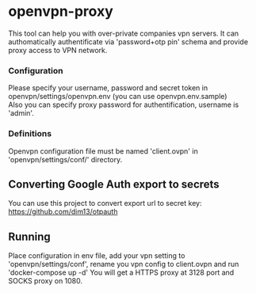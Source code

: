# openvpn-proxy
This tool can help you with over-private companies vpn servers.
It can authomatically authentificate via 'password+otp pin' schema and provide proxy access to VPN network.

### Configuration
Please specify your username, password and secret token in openvpn/settings/openvpn.env (you can use openvpn.env.sample)  
Also you can specify proxy password for authentification, username is 'admin'.

### Definitions 
Openvpn configuration file must be named 'client.ovpn' in 'openvpn/settings/conf/' directory.

## Converting Google Auth export to secrets
You can use this project to convert export url to secret key: https://github.com/dim13/otpauth

## Running
Place configuration in env file, add your vpn setting to 'openvpn/settings/conf', rename you vpn config to client.ovpn and run 'docker-compose up -d'
You will get a HTTPS proxy at 3128 port and SOCKS proxy on 1080.
